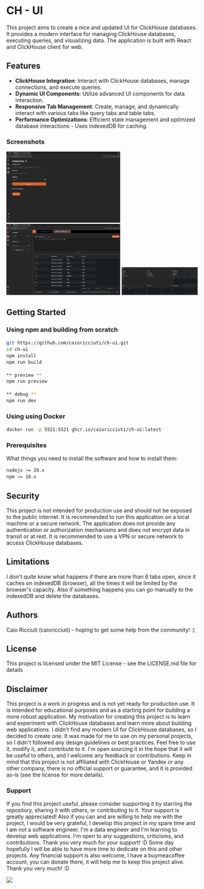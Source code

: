 # CH - UI

This project aims to create a nice and updated UI for ClickHouse databases. It provides a modern interface for managing ClickHouse databases, executing queries, and visualizing data. The application is built with React and ClickHouse client for web.

## Features

- **ClickHouse Integration**: Interact with ClickHouse databases, manage connections, and execute queries.
- **Dynamic UI Components**: Utilize advanced UI components for data interaction.
- **Responsive Tab Management**: Create, manage, and dynamically interact with various tabs like query tabs and table tabs.
- **Performance Optimizations**: Efficient state management and optimized database interactions - Uses indexedDB for caching.

### Screenshots

<img src="./public/screen-shots/settings.png" alt="Screenshot of the application" width="300">
<img src="./public/screen-shots/main-page.png" alt="Screenshot of the application" width="300">
<img src="./public/screen-shots/instance-metrics.png" alt="Screenshot of the application" width="200">

## Getting Started

### Using npm and building from scratch

```bash
git https://github.com/caioricciuti/ch-ui.git
cd ch-ui
npm install
npm run build

** preview **
npm run preview

** debug **
npm run dev
```

### Using using Docker

```bash
docker run -p 5521:5521 ghcr.io/caioricciuti/ch-ui:latest
```

### Prerequisites

What things you need to install the software and how to install them:

```bash
nodejs >= 20.x
npm >= 10.x
```

## Security

This project is not intended for production use and should not be exposed to the public internet. It is recommended to run this application on a local machine or a secure network. The application does not provide any authentication or authorization mechanisms and does not encrypt data in transit or at rest. It is recommended to use a VPN or secure network to access ClickHouse databases.

## Limitations

I don't quite know what happens if there are more than 6 tabs open, since it caches on indexedDB (browser), all the times it will be limited by the browser's capacity. Also if something happens you can go manually to the indexedDB and delete the databases.

## Authors

Caio Ricciuti (caioricciuti) - hoping to get some help from the community! :)

## License

This project is licensed under the MIT License - see the LICENSE.md file for details

## Disclaimer

This project is a work in progress and is not yet ready for production use. It is intended for educational purposes and as a starting point for building a more robust application. My motivation for creating this project is to learn and experiment with ClickHouse databases and learn more about building web applications. I didn't find any modern UI for ClickHouse databases, so I decided to create one. It was made for me to use on my personal projects, so I didn't followed any design guidelines or best practices. Feel free to use it, modify it, and contribute to it. I'm open sourcing it in the hope that it will be useful to others, and I welcome any feedback or contributions. Keep in mind that this project is not affiliated with ClickHouse or Yandex or any other company, there is no official support or guarantee, and it is provided as-is (see the license for more details).

### Support

If you find this project useful, please consider supporting it by starring the repository, sharing it with others, or contributing to it. Your support is greatly appreciated! Also if you can and are willing to help me with the project, I would be very grateful, I develop this project in my spare time and I am not a software engineer. I'm a data engineer and I'm learning to develop web applications. I'm open to any suggestions, criticisms, and contributions. Thank you very much for your support! :D Some day hopefully I will be able to have more time to dedicate on this and other projects. Any financial support is also welcome, I have a buymeacoffee account, you can donate there, it will help me to keep this project alive. Thank you very much! :D

<a href="https://www.buymeacoffee.com/caioricciuti"><img src="https://img.buymeacoffee.com/button-api/?text=Buy me a coffee : )&emoji=&slug=caioricciuti&button_colour=FFDD00&font_colour=000000&font_family=Poppins&outline_colour=000000&coffee_colour=ffffff" /></a>

